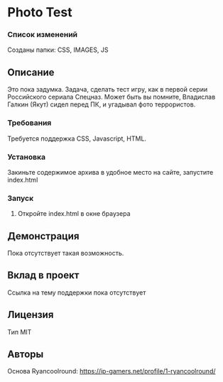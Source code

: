 # Photo Test

### Список изменений
Созданы папки: CSS, IMAGES, JS

## Описание
Это пока задумка. Задача, сделать тест игру, как в первой серии Российского сериала Спецназ. Может быть вы помните, Владислав Галкин (Якут) сидел перед ПК, и угадывал фото террористов.

### Требования
Требуется поддержка CSS, Javascript, HTML.

### Установка
Закиньте содержимое архива в удобное место на сайте, запустите index.html

### Запуск
1. Откройте index.html в окне браузера

## Демонстрация
Пока отсутствует такая возможность.

## Вклад в проект
Ссылка на тему поддержки пока отсутствует

## Лицензия
Тип MIT

## Авторы
Основа Ryancoolround:
https://ip-gamers.net/profile/1-ryancoolround/